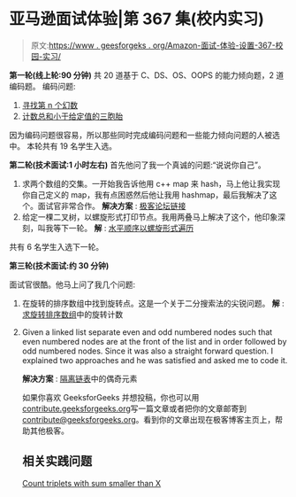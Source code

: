 # 亚马逊面试体验|第 367 集(校内实习)

> 原文:[https://www . geesforgeks . org/Amazon-面试-体验-设置-367-校园-实习/](https://www.geeksforgeeks.org/amazon-interview-experience-set-367-campus-internship/)

**第一轮(线上轮:90 分钟)**
共 20 道基于 C、DS、OS、OOPS 的能力倾向题，2 道编码题。
编码问题:

1.  [寻找第 n 个幻数](https://practice.geeksforgeeks.org/problems/faithful-numbers/0)
2.  [计数总和小于给定值的三胞胎](https://practice.geeksforgeeks.org/problems/count-triplets-with-sum-smaller-than-x/0)

因为编码问题很容易，所以那些同时完成编码问题和一些能力倾向问题的人被选中。
本轮共有 19 名学生入选。

**第二轮(技术面试:1 小时左右)**
首先他问了我一个真诚的问题:“说说你自己”。

1.  求两个数组的交集。一开始我告诉他用 c++ map 来 hash，马上他让我实现你自己定义的 map，我有点困惑然后他让我用 hashmap，最后我解决了这个。面试官非常合作。
    **解决方案** : [极客论坛链接](https://practice.geeksforgeeks.org/problems/intersection-of-two-arrays/0)
2.  给定一棵二叉树，以螺旋形式打印节点。我用两叠马上解决了这个，他印象深刻，叫我等下一轮。
    **解** : [水平顺序以螺旋形式遍历](https://practice.geeksforgeeks.org/problems/level-order-traversal-in-spiral-form/1)

共有 6 名学生入选下一轮。

**第三轮(技术面试:约 30 分钟)**

面试官很酷。他马上问了我几个问题:

1.  在旋转的排序数组中找到旋转点。这是一个关于二分搜索法的尖锐问题。
    **解** : [求旋转排序数组](https://practice.geeksforgeeks.org/problems/rotation/0)中的旋转计数
2.  Given a linked list separate even and odd numbered nodes such that even numbered nodes are at the front of the list and in order followed by odd numbered nodes. Since it was also a straight forward question. I explained two approaches and he was satisfied and asked me to code it.

    **解决方案** : [隔离链表](https://practice.geeksforgeeks.org/problems/segregate-even-and-odd-nodes-in-a-linked-list/0)中的偶奇元素

    如果你喜欢 GeeksforGeeks 并想投稿，你也可以用[contribute.geeksforgeeks.org](http://www.contribute.geeksforgeeks.org)写一篇文章或者把你的文章邮寄到 contribute@geeksforgeeks.org。看到你的文章出现在极客博客主页上，帮助其他极客。

    ## 相关实践问题

    [Count triplets with sum smaller than X](https://practice.geeksforgeeks.org/problems/count-triplets-with-sum-smaller-than-x/0)